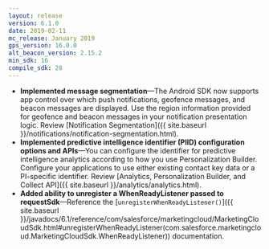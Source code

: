 ```yaml
---
layout: release
version: 6.1.0
date: 2019-02-11
mc_release: January 2019
gps_version: 16.0.0
alt_beacon_version: 2.15.2
min_sdk: 16
compile_sdk: 28
---
```

* **Implemented message segmentation**—The Android SDK now supports app control over which push notifications, geofence messages, and beacon messages are displayed. Use the region information provided for geofence and beacon messages in your notification presentation logic. Review [Notification Segmentation]({{ site.baseurl }}/notifications/notification-segmentation.html).
* **Implemented predictive intelligence identifier (PIID) configuration options and APIs**—You can configure the identifier for predictive intelligence analytics according to how you use Personalization Builder. Configure your applications to use either existing contact key data or a PI-specific identifier. Review [Analytics, Personalization Builder, and Collect API]({{ site.baseurl }}/analytics/analytics.html).
* **Added ability to unregister a WhenReadyListener passed to requestSdk**—Reference the [`unregisterWhenReadyListener()`]({{ site.baseurl }}/javadocs/6.1/reference/com/salesforce/marketingcloud/MarketingCloudSdk.html#unregisterWhenReadyListener(com.salesforce.marketingcloud.MarketingCloudSdk.WhenReadyListener)) documentation.